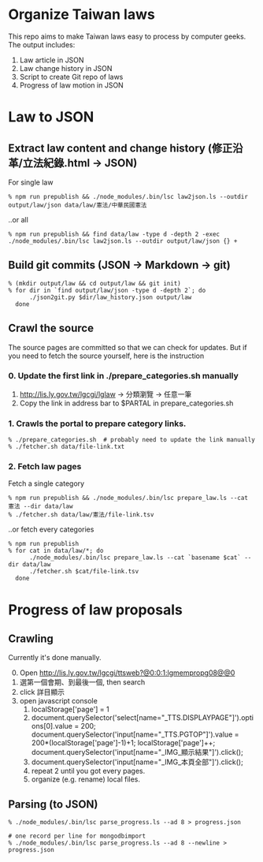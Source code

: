 Organize Taiwan laws
====================

This repo aims to make Taiwan laws easy to process by computer geeks.  The output includes:
1. Law article in JSON
2. Law change history in JSON
3. Script to create Git repo of laws
4. Progress of law motion in JSON

# Law to JSON

## Extract law content and change history (修正沿革/立法紀錄.html -> JSON)

For single law

    % npm run prepublish && ./node_modules/.bin/lsc law2json.ls --outdir output/law/json data/law/憲法/中華民國憲法

..or all

    % npm run prepublish && find data/law -type d -depth 2 -exec ./node_modules/.bin/lsc law2json.ls --outdir output/law/json {} +

## Build git commits (JSON -> Markdown -> git)
    % (mkdir output/law && cd output/law && git init)
    % for dir in `find output/law/json -type d -depth 2`; do
          ./json2git.py $dir/law_history.json output/law
      done

## Crawl the source

The source pages are committed so that we can check for updates.  But if you
need to fetch the source yourself, here is the instruction

### 0. Update the first link in ./prepare_categories.sh manually
1. http://lis.ly.gov.tw/lgcgi/lglaw -> 分類瀏覽 -> 任意一筆
2. Copy the link in address bar to $PARTAL in prepare_categories.sh

### 1. Crawls the portal to prepare category links.
    % ./prepare_categories.sh  # probably need to update the link manually
    % ./fetcher.sh data/file-link.txt

### 2. Fetch law pages

Fetch a single category

    % npm run prepublish && ./node_modules/.bin/lsc prepare_law.ls --cat 憲法 --dir data/law
    % ./fetcher.sh data/law/憲法/file-link.tsv

..or fetch every categories

    % npm run prepublish
    % for cat in data/law/*; do
          ./node_modules/.bin/lsc prepare_law.ls --cat `basename $cat` --dir data/law
          ./fetcher.sh $cat/file-link.tsv
      done


# Progress of law proposals

## Crawling

Currently it's done manually.

0. Open http://lis.ly.gov.tw/lgcgi/ttsweb?@0:0:1:lgmempropg08@@0
1. 選第一個會期、到最後一個, then search
2. click 詳目顯示
3. open javascript console
    1. localStorage['page'] = 1
    2. document.querySelector('select[name="_TTS.DISPLAYPAGE"]').options[0].value = 200; document.querySelector('input[name="_TTS.PGTOP"]').value = 200*(localStorage['page']-1)+1; localStorage['page']++; document.querySelector('input[name="_IMG_顯示結果"]').click();
    3. document.querySelector('input[name="_IMG_本頁全部"]').click();
    4. repeat 2 until you got every pages.
    5. organize (e.g. rename) local files.

## Parsing (to JSON)

    % ./node_modules/.bin/lsc parse_progress.ls --ad 8 > progress.json

    # one record per line for mongodbimport
    % ./node_modules/.bin/lsc parse_progress.ls --ad 8 --newline > progress.json
